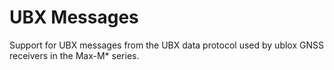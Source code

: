 # UBX Messages
Support for UBX messages from the UBX data protocol used by ublox GNSS receivers in the Max-M* series.
